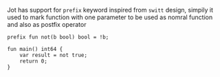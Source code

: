 Jot has support for `prefix` keyword inspired from `switt` design, simpily it used to mark
function with one parameter to be used as nomral function and also as postfix operator

```
prefix fun not(b bool) bool = !b;

fun main() int64 {
    var result = not true;
    return 0;
}
```